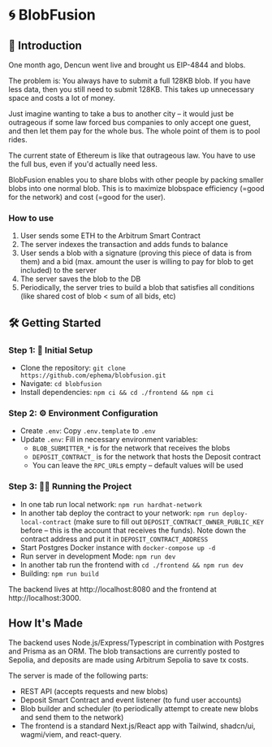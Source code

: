 # 🌀 BlobFusion

## 🌟 Introduction

One month ago, Dencun went live and brought us EIP-4844 and blobs.

The problem is: You always have to submit a full 128KB blob. If you have less data, then you still need to submit 128KB. This takes up unnecessary space and costs a lot of money.

Just imagine wanting to take a bus to another city – it would just be outrageous if some law forced bus companies to only accept one guest, and then let them pay for the whole bus. The whole point of them is to pool rides.

The current state of Ethereum is like that outrageous law. You have to use the full bus, even if you'd actually need less.

BlobFusion enables you to share blobs with other people by packing smaller blobs into one normal blob. This is to maximize blobspace efficiency (=good for the network) and cost (=good for the user).

### How to use

1. User sends some ETH to the Arbitrum Smart Contract
1. The server indexes the transaction and adds funds to balance
1. User sends a blob with a signature (proving this piece of data is from them) and a bid (max. amount the user is willing to pay for blob to get included) to the server
1. The server saves the blob to the DB
1. Periodically, the server tries to build a blob that satisfies all conditions (like shared cost of blob < sum of all bids, etc)

## 🛠️ Getting Started

### Step 1: 🚀 Initial Setup

- Clone the repository: `git clone https://github.com/ephema/blobfusion.git`
- Navigate: `cd blobfusion`
- Install dependencies: `npm ci && cd ./frontend && npm ci`

### Step 2: ⚙️ Environment Configuration

- Create `.env`: Copy `.env.template` to `.env`
- Update `.env`: Fill in necessary environment variables:
  - `BLOB_SUBMITTER_*` is for the network that receives the blobs
  - `DEPOSIT_CONTRACT_` is for the network that hosts the Deposit contract
  - You can leave the `RPC_URL`s empty – default values will be used

### Step 3: 🏃‍♂️ Running the Project

- In one tab run local network: `npm run hardhat-network`
- In another tab deploy the contract to your network: `npm run deploy-local-contract` (make sure to fill out `DEPOSIT_CONTRACT_OWNER_PUBLIC_KEY` before – this is the account that receives the funds). Note down the contract address and put it in `DEPOSIT_CONTRACT_ADDRESS`
- Start Postgres Docker instance with `docker-compose up -d`
- Run server in development Mode: `npm run dev`
- In another tab run the frontend with `cd ./frontend && npm run dev`
- Building: `npm run build`

The backend lives at http://localhost:8080 and the frontend at http://localhost:3000.

## How It's Made

The backend uses Node.js/Express/Typescript in combination with Postgres and Prisma as an ORM. The blob transactions are currently posted to Sepolia, and deposits are made using Arbitrum Sepolia to save tx costs.

The server is made of the following parts:

- REST API (accepts requests and new blobs)
- Deposit Smart Contract and event listener (to fund user accounts)
- Blob builder and scheduler (to periodically attempt to create new blobs and send them to the network)
- The frontend is a standard Next.js/React app with Tailwind, shadcn/ui, wagmi/viem, and react-query.
